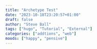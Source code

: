 ```yaml
---
title: "Archetype Test"
date: "2023-10-18T23:20:57+01:00"
draft: false
author: "Steve Ball"
tags: ["hugo", "Tutorial", "External"]
categories: ["addtions", "web"]
moods: ["happy", "pensive"]
---
```

